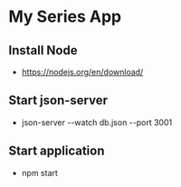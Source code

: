 # My Series App

## Install Node
- https://nodejs.org/en/download/

## Start json-server
- json-server --watch db.json --port 3001

## Start application
- npm start
